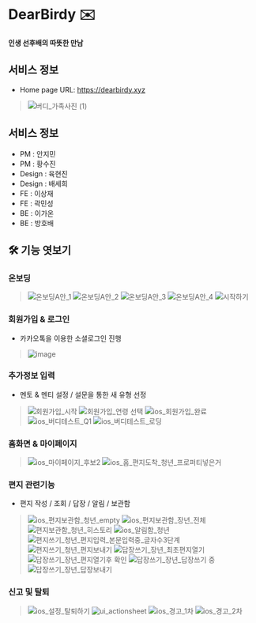 # DearBirdy ✉️
**인생 선후배의 따뜻한 만남**

## 서비스 정보
- Home page URL: https://dearbirdy.xyz

> ![버디_가족사진 (1)](https://github.com/user-attachments/assets/479402f7-7210-4ca9-af79-e5d3aaed0358)

## 서비스 정보
- PM : 안지민
- PM : 황수진
- Design : 육현진
- Design : 배세희
- FE : 이상재
- FE : 곽민성
- BE : 이가온
- BE : 방호배

## 🛠 기능 엿보기


 ### 온보딩
>![온보딩A안_1](https://github.com/user-attachments/assets/c7382850-35fb-435f-ac39-e558cfa91396)
![온보딩A안_2](https://github.com/user-attachments/assets/fdc6fac4-47c6-4acd-b0f9-0655a649b00c)
![온보딩A안_3](https://github.com/user-attachments/assets/5157f00d-63dd-4bfc-86f7-7c2001f6746a)
![온보딩A안_4](https://github.com/user-attachments/assets/918fa9db-406e-4356-9abe-e496e82116bb)
![시작하기](https://github.com/user-attachments/assets/c24214bb-eaf4-4694-a884-e446d434477b)


### 회원가입 & 로그인
- 카카오톡을 이용한 소셜로그인 진행

>![image](https://github.com/user-attachments/assets/aeceb4b1-6e16-4c1e-8028-a542e766eb85)
### 추가정보 입력 
- 멘토 & 멘티 설정 / 설문을 통한 새 유형 선정

>![회원가입_시작](https://github.com/user-attachments/assets/3751d6be-0949-41d3-ab09-e138c7925a73)
![회원가입_연령 선택](https://github.com/user-attachments/assets/1597b49b-77e7-4747-a1c3-9d476ecc88bb)
![ios_회원가입_완료](https://github.com/user-attachments/assets/8fc875be-0994-4076-bdfc-0854bb7999f5)
![ios_버디테스트_Q1](https://github.com/user-attachments/assets/a6798ede-3192-43ba-9b20-1859ea49c6f6)
![ios_버디테스트_로딩](https://github.com/user-attachments/assets/e5fee0ac-694b-420a-a4d3-5bd88f7cbd37)

### 홈화면 & 마이페이지

>![ios_마이페이지_후보2](https://github.com/user-attachments/assets/3a31bba8-9614-4b36-8c94-33a5cbdfbab9)
![ios_홈_편지도착_청년_프로퍼티넣은거](https://github.com/user-attachments/assets/ece61e5c-02b8-48cf-b84a-69c1c31ce521)

### 편지 관련기능
- 편지 작성 / 조회 / 답장 / 알림 / 보관함

>![ios_편지보관함_청년_empty](https://github.com/user-attachments/assets/6472dfdf-4f84-44cf-9ff3-160590a02e08)
![ios_편지보관함_장년_전체](https://github.com/user-attachments/assets/9546b251-24f8-48b3-8555-af96da1d6381)
![편지보관함_청년_히스토리](https://github.com/user-attachments/assets/b3bead0d-52e5-447a-baea-fa83f0143df4)
![ios_알림함_청년](https://github.com/user-attachments/assets/1bae7dd0-4f66-48a7-a2c7-7791721a588c)
![편지쓰기_청년_편지입력_본문입력중_글자수3단계](https://github.com/user-attachments/assets/fb71a1ba-55e4-4800-b29d-ed032219c98d)
![편지쓰기_청년_편지보내기](https://github.com/user-attachments/assets/93fe6217-fae4-4305-a210-eb398b8b7bd8)
![답장쓰기_장년_최초편지열기](https://github.com/user-attachments/assets/7a21f020-209a-4a5a-89f3-275c91488cff)
![답장쓰기_장년_편지열기후 확인](https://github.com/user-attachments/assets/c93dfa5f-c0b4-4569-8570-a4c89fd183e6)
![답장쓰기_장년_답장쓰기 중](https://github.com/user-attachments/assets/010ad66d-6897-4f12-87f9-d1a6ebafc0d2)
![답장쓰기_장년_답장보내기](https://github.com/user-attachments/assets/adce115a-a02e-48ca-ad90-8f322ec030db)


### 신고 및 탈퇴

>![ios_설정_탈퇴하기](https://github.com/user-attachments/assets/80fa64d9-7d8c-4e4f-92a2-584e64ab08fa)
![ui_actionsheet](https://github.com/user-attachments/assets/53317ba3-5aef-4566-91e1-a25ae1bd2946)
![ios_경고_1차](https://github.com/user-attachments/assets/b2f57eda-51c8-4289-8d7e-9d88f836775e)
![ios_경고_2차](https://github.com/user-attachments/assets/195dc2b1-eada-41ab-a8b7-09327b497538)
